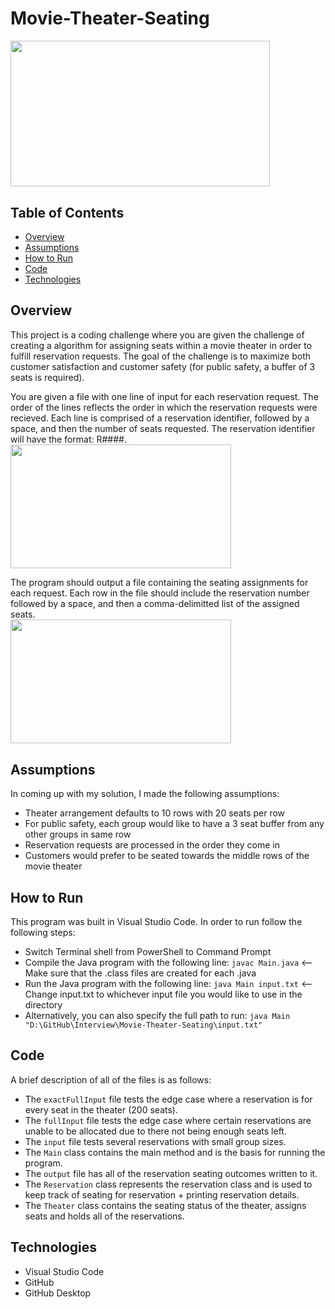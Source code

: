 # Movie-Theater-Seating
<img width="414.72" height="233.28" src="https://user-images.githubusercontent.com/77221025/160891504-c9ff8461-e941-4e11-8404-4eb6b8950e10.png">

## Table of Contents
* [Overview](#Overview)
* [Assumptions](#Assumptions)
* [How to Run](#how-to-run)
* [Code](#Code)
* [Technologies](#Technologies)

## Overview
This project is a coding challenge where you are given the challenge of creating a algorithm for assigning seats within a movie theater in order to fulfill 
reservation requests. The goal of the challenge is to maximize both customer satisfaction and customer safety (for public safety, a buffer of 3 seats is required).     

You are given a file with one line of input for each reservation request. The order of the lines reflects the order in which the reservation requests were recieved. 
Each line is comprised of a reservation identifier, followed by a space, and then the number of seats requested. The reservation identifier will have the format: 
R####.     
<img width="352.512" height="198.288" src="https://user-images.githubusercontent.com/77221025/160896693-de2724ca-a427-46da-b85d-569ec15f31b3.png">       

The program should output a file containing the seating assignments for each request. Each row in the file should include the reservation number followed by a space, 
and then a comma-delimitted list of the assigned seats.      
<img width="352.512" height="198.288" src="https://user-images.githubusercontent.com/77221025/160897972-3237285c-2116-49df-82cc-fed0426a9c93.png">       
        

## Assumptions
In coming up with my solution, I made the following assumptions: 
- Theater arrangement defaults to 10 rows with 20 seats per row
- For public safety, each group would like to have a 3 seat buffer from any other groups in same row
- Reservation requests are processed in the order they come in
- Customers would prefer to be seated towards the middle rows of the movie theater

## How to Run
This program was built in Visual Studio Code. In order to run follow the following steps:
- Switch Terminal shell from PowerShell to Command Prompt
- Compile the Java program with the following line: `javac Main.java`   <-- Make sure that the .class files are created for each .java
- Run the Java program with the following line: `java Main input.txt`   <-- Change input.txt to whichever input file you would like to use in the directory
- Alternatively, you can also specify the full path to run: `java Main "D:\GitHub\Interview\Movie-Theater-Seating\input.txt"`

## Code
A brief description of all of the files is as follows:
- The `exactFullInput` file tests the edge case where a reservation is for every seat in the theater (200 seats).
- The `fullInput` file tests the edge case where certain reservations are unable to be allocated due to there not being enough seats left.
- The `input` file tests several reservations with small group sizes.
- The `Main` class contains the main method and is the basis for running the program.
- The `output` file has all of the reservation seating outcomes written to it.
- The `Reservation` class represents the reservation class and is used to keep track of seating for reservation + printing reservation details.
- The `Theater` class contains the seating status of the theater, assigns seats and holds all of the reservations.

## Technologies
- Visual Studio Code
- GitHub
- GitHub Desktop
